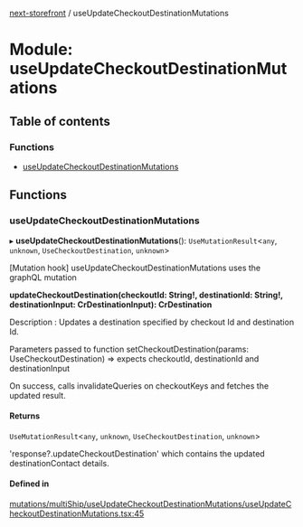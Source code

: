 [next-storefront](../README.md) / useUpdateCheckoutDestinationMutations

# Module: useUpdateCheckoutDestinationMutations

## Table of contents

### Functions

- [useUpdateCheckoutDestinationMutations](useUpdateCheckoutDestinationMutations.md#useupdatecheckoutdestinationmutations)

## Functions

### useUpdateCheckoutDestinationMutations

▸ **useUpdateCheckoutDestinationMutations**(): `UseMutationResult`<`any`, `unknown`, `UseCheckoutDestination`, `unknown`\>

[Mutation hook] useUpdateCheckoutDestinationMutations uses the graphQL mutation

<b>updateCheckoutDestination(checkoutId: String!, destinationId: String!, destinationInput: CrDestinationInput): CrDestination</b>

Description : Updates a destination specified by checkout Id and destination Id.

Parameters passed to function setCheckoutDestination(params: UseCheckoutDestination) => expects checkoutId, destinationId and destinationInput

On success, calls invalidateQueries on checkoutKeys and fetches the updated result.

#### Returns

`UseMutationResult`<`any`, `unknown`, `UseCheckoutDestination`, `unknown`\>

'response?.updateCheckoutDestination' which contains the updated destinationContact details.

#### Defined in

[mutations/multiShip/useUpdateCheckoutDestinationMutations/useUpdateCheckoutDestinationMutations.tsx:45](https://github.com/KiboSoftware/nextjs-storefront/blob/561a164/hooks/mutations/multiShip/useUpdateCheckoutDestinationMutations/useUpdateCheckoutDestinationMutations.tsx#L45)
